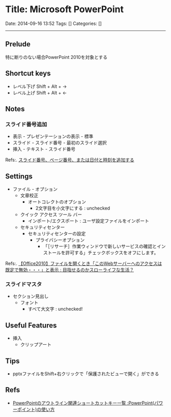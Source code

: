 # Title: Microsoft PowerPoint

Date: 2014-09-16 13:52
Tags: []
Categories: []

---

## Prelude

特に断りのない場合PowerPoint 2010を対象とする

## Shortcut keys

- レベル下げ
        Shift + Alt + →
- レベル上げ
        Shift + Alt + ←

## Notes

### スライド番号追加

- 表示 - プレゼンテーションの表示 - 標準
- スライド - スライド番号 - 最初のスライド選択
- 挿入 - テキスト - スライド番号

Refs:. [スライド番号、ページ番号、または日付と時刻を追加する](https://support.office.com/ja-jp/article/%E3%82%B9%E3%83%A9%E3%82%A4%E3%83%89%E7%95%AA%E5%8F%B7%E3%80%81%E3%83%9A%E3%83%BC%E3%82%B8%E7%95%AA%E5%8F%B7%E3%80%81%E3%81%BE%E3%81%9F%E3%81%AF%E6%97%A5%E4%BB%98%E3%81%A8%E6%99%82%E5%88%BB%E3%82%92%E8%BF%BD%E5%8A%A0%E3%81%99%E3%82%8B-21e67a79-3d55-4d97-ba7f-4f32c160ec5b?ui=ja-JP&rs=ja-JP&ad=JP)

## Settings

- ファイル - オプション
    - 文章校正
        - オートコレクトのオプション
            - 2文字目を小文字にする : unchecked
    - クイック アクセス ツール バー
        - インポート/エクスポート : ユーザ設定ファイルをインポート
    - セキュリティセンター
        - セキュリティセンターの設定
            - プライバシーオプション
                - 「［リサーチ］作業ウィンドウで新しいサービスの確認とインストールを許可する」チェックボックスをオフにします。

Refs:. [【Office2010】ファイルを開くとき「このWebサーバーへのアクセスは既定で無効・・・」と表示 : 目指せるのかスローライフな生活？](http://okirakurak.exblog.jp/14291012)

### スライドマスタ

- セクション見出し
    - フォント
        - すべて大文字 : unchecked!

## Useful Features

- 挿入
    - クリップアート

## Tips

- pptxファイルをShift+右クリックで「保護されたビューで開く」ができる

## Refs

- [PowerPointのアウトライン関連ショートカットキー一覧 :PowerPoint(パワーポイント)の使い方](http://www.relief.jp/itnote/archives/014559.php)

